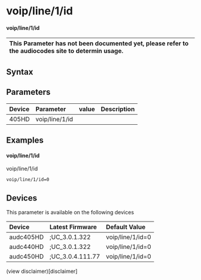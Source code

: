 ﻿---
description: voip/line/1/id
search: false
---

# voip/line/1/id

#### voip/line/1/id


| This Parameter has not been documented yet, please refer to the audiocodes site to determin usage.  | 
| :--- |

## Syntax

## Parameters
|Device|Parameter|value|Description|
|:---|:---|:---|:---|
| 405HD | voip/line/1/id |  |  |

## Examples
#### voip/line/1/id

voip/line/1/id

```
voip/line/1/id=0
```

## Devices
This parameter is available on the following devices

| Device | Latest Firmware | Default Value |
|:---|:---|:---|
| audc405HD | ;UC_3.0.1.322 | voip/line/1/id=0 
| audc440HD | ;UC_3.0.1.322 | voip/line/1/id=0 
| audc450HD | ;UC_3.0.4.111.77 | voip/line/1/id=0 

(view disclaimer)[disclaimer]
